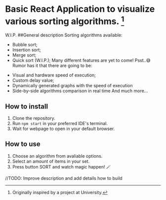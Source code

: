 # Basic React Application to visualize various sorting algorithms. [^1]
W.I.P.
##General description
Sorting algorithms available:
* Bubble sort;
* Insertion sort;
* Merge sort;
* Quick sort (W.I.P.);
Many different features are yet to come! 
Psst..😅 Rumor has it that there are going to be:
- Visual and hardware speed of execution;
- Custom delay value;
- Dynamically generated graphs with the speed of execution
- Side-by-side algorithms comparison in real time
And much more... 

## How to install
1. Clone the repository.
2. Run `npm start` in your preferred IDE's terminal.
3. Wait for webpage to open in your default browser.

## How to use
1. Choose an algorithm from avaliable options.
2. Select an amount of items in your set.
3. Press button SORT and watch magic happen! 🪄


//TODO: Improve description and add details how to build

[^1]: Originally inspired by a project at University.
